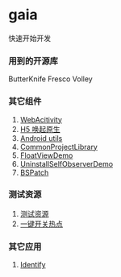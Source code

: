 # gaia
快速开始开发

### 用到的开源库 ###

ButterKnife
Fresco
Volley

### 其它组件

1. [WebAcitivity](https://github.com/jingle1267/WebActivity)
2. [H5 唤起原生](https://github.com/jingle1267/AndroidSchemeDemo)
3. [Android utils](https://github.com/jingle1267/android-utils)
4. [CommonProjectLibrary](https://github.com/jingle1267/CommonProjectLibrary)
5. [FloatViewDemo](https://github.com/jingle1267/FloatViewDemo)
6. [UninstallSelfObserverDemo](https://github.com/jingle1267/UninstallSelfObserverDemo)
7. [BSPatch](https://github.com/jingle1267/BSPatch)

### 测试资源

1. [测试资源](https://github.com/jingle1267/TestResource)
2. [一键开关热点](https://github.com/jingle1267/OneKeyShareWifi)

### 其它应用

1. [Identify](https://github.com/jingle1267/Identify)
